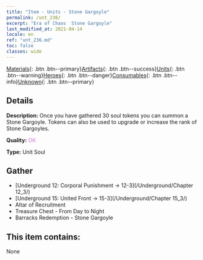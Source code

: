 ```yaml
---
title: "Item - Units - Stone Gargoyle"
permalink: /unt_236/
excerpt: "Era of Chaos  Stone Gargoyle"
last_modified_at: 2021-04-14
locale: en
ref: "unt_236.md"
toc: false
classes: wide
---
```

 [Materials](/Items/){: .btn .btn--primary}[Artifacts](/Items/Artifacts/){: .btn .btn--success}[Units](/Items/Units/){: .btn .btn--warning}[Heroes](/Items/Heroes/){: .btn .btn--danger}[Consumables](/Items/Consumables/){: .btn .btn--info}[Unknown](/Items/Unknown/){: .btn .btn--primary}

## Details
 **Description:** Once you have gathered 30 soul tokens you can summon a Stone Gargoyle. Tokens can also be used to upgrade or increase the rank of Stone Gargoyles.

 **Quality:** <span style="color: #DA70D6">OK</span>

 **Type:** Unit Soul

## Gather

*    [Underground 12: Corporal Punishment -> 12-3](/Underground/Chapter 12_3/) 
*    [Underground 15: United Front -> 15-3](/Underground/Chapter 15_3/) 
*    Altar of Recruitment 
*    Treasure Chest - From Day to Night 
*    Barracks Redemption - Stone Gargoyle 

## This item contains:

  None

